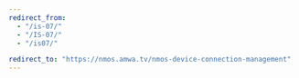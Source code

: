 ```yaml
---
redirect_from:
  - "/is-07/"
  - "/IS-07/"
  - "/is07/"

redirect_to: "https://nmos.amwa.tv/nmos-device-connection-management"
---
```

